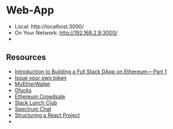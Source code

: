 # Web-App

*   Local:            http://localhost:3000/
*   On Your Network:  http://192.168.2.9:3000/
* 

## Resources
* [Introduction to Building a Full Stack DApp on Ethereum — Part 1](https://medium.com/coinmonks/a-gentle-intro-to-building-a-full-stack-dapp-on-ethereum-part-1-c1aedb11fcd2)
* [Issue your own token](https://medium.com/bitfwd/how-to-issue-your-own-token-on-ethereum-in-less-than-20-minutes-ac1f8f022793)
* [MyEtherWallet](https://www.myetherwallet.com/#contracts)
* [0fucks](https://raw.githubusercontent.com/bitfwdcommunity/Issue-your-own-ERC20-token/master/contracts/erc20_tutorial.sol)
* [Ethereum Crowdsale](https://www.ethereum.org/crowdsale)
* [Slack Lunch Club](https://blog.usejournal.com/slack-lunch-club-part-1-7-deep-dive-into-a-modern-web-app-d3eb980a215)
* [Spectrum Chat](https://github.com/CrowdArt/spectrum)
* [Structuring a React Project](https://blog.bitsrc.io/structuring-a-react-project-a-definitive-guide-ac9a754df5eb)
* []()
